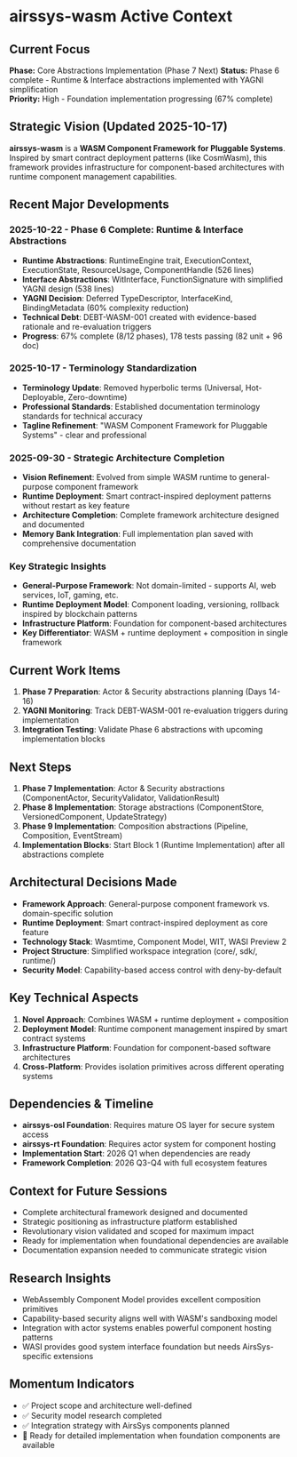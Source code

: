 # airssys-wasm Active Context

## Current Focus
**Phase:** Core Abstractions Implementation (Phase 7 Next)
**Status:** Phase 6 complete - Runtime & Interface abstractions implemented with YAGNI simplification  
**Priority:** High - Foundation implementation progressing (67% complete)

## Strategic Vision (Updated 2025-10-17)
**airssys-wasm** is a **WASM Component Framework for Pluggable Systems**. Inspired by smart contract deployment patterns (like CosmWasm), this framework provides infrastructure for component-based architectures with runtime component management capabilities.

## Recent Major Developments
### 2025-10-22 - Phase 6 Complete: Runtime & Interface Abstractions
- **Runtime Abstractions**: RuntimeEngine trait, ExecutionContext, ExecutionState, ResourceUsage, ComponentHandle (526 lines)
- **Interface Abstractions**: WitInterface, FunctionSignature with simplified YAGNI design (538 lines)
- **YAGNI Decision**: Deferred TypeDescriptor, InterfaceKind, BindingMetadata (60% complexity reduction)
- **Technical Debt**: DEBT-WASM-001 created with evidence-based rationale and re-evaluation triggers
- **Progress**: 67% complete (8/12 phases), 178 tests passing (82 unit + 96 doc)

### 2025-10-17 - Terminology Standardization
- **Terminology Update**: Removed hyperbolic terms (Universal, Hot-Deployable, Zero-downtime)
- **Professional Standards**: Established documentation terminology standards for technical accuracy
- **Tagline Refinement**: "WASM Component Framework for Pluggable Systems" - clear and professional

### 2025-09-30 - Strategic Architecture Completion
- **Vision Refinement**: Evolved from simple WASM runtime to general-purpose component framework
- **Runtime Deployment**: Smart contract-inspired deployment patterns without restart as key feature
- **Architecture Completion**: Complete framework architecture designed and documented
- **Memory Bank Integration**: Full implementation plan saved with comprehensive documentation

### Key Strategic Insights
- **General-Purpose Framework**: Not domain-limited - supports AI, web services, IoT, gaming, etc.
- **Runtime Deployment Model**: Component loading, versioning, rollback inspired by blockchain patterns
- **Infrastructure Platform**: Foundation for component-based architectures
- **Key Differentiator**: WASM + runtime deployment + composition in single framework

## Current Work Items
1. **Phase 7 Preparation**: Actor & Security abstractions planning (Days 14-16)
2. **YAGNI Monitoring**: Track DEBT-WASM-001 re-evaluation triggers during implementation
3. **Integration Testing**: Validate Phase 6 abstractions with upcoming implementation blocks

## Next Steps
1. **Phase 7 Implementation**: Actor & Security abstractions (ComponentActor, SecurityValidator, ValidationResult)
2. **Phase 8 Implementation**: Storage abstractions (ComponentStore, VersionedComponent, UpdateStrategy)
3. **Phase 9 Implementation**: Composition abstractions (Pipeline, Composition, EventStream)
4. **Implementation Blocks**: Start Block 1 (Runtime Implementation) after all abstractions complete

## Architectural Decisions Made
- **Framework Approach**: General-purpose component framework vs. domain-specific solution
- **Runtime Deployment**: Smart contract-inspired deployment as core feature
- **Technology Stack**: Wasmtime, Component Model, WIT, WASI Preview 2
- **Project Structure**: Simplified workspace integration (core/, sdk/, runtime/)
- **Security Model**: Capability-based access control with deny-by-default

## Key Technical Aspects
1. **Novel Approach**: Combines WASM + runtime deployment + composition
2. **Deployment Model**: Runtime component management inspired by smart contract systems
3. **Infrastructure Platform**: Foundation for component-based software architectures
4. **Cross-Platform**: Provides isolation primitives across different operating systems

## Dependencies & Timeline
- **airssys-osl Foundation**: Requires mature OS layer for secure system access
- **airssys-rt Foundation**: Requires actor system for component hosting
- **Implementation Start**: 2026 Q1 when dependencies are ready
- **Framework Completion**: 2026 Q3-Q4 with full ecosystem features

## Context for Future Sessions
- Complete architectural framework designed and documented
- Strategic positioning as infrastructure platform established
- Revolutionary vision validated and scoped for maximum impact
- Ready for implementation when foundational dependencies are available
- Documentation expansion needed to communicate strategic vision

## Research Insights
- WebAssembly Component Model provides excellent composition primitives
- Capability-based security aligns well with WASM's sandboxing model
- Integration with actor systems enables powerful component hosting patterns
- WASI provides good system interface foundation but needs AirsSys-specific extensions

## Momentum Indicators
- ✅ Project scope and architecture well-defined
- ✅ Security model research completed
- ✅ Integration strategy with AirsSys components planned
- 🔄 Ready for detailed implementation when foundation components are available